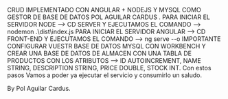 CRUD IMPLEMENTADO CON ANGULAR + NODEJS Y MYSQL COMO GESTOR DE BASE DE DATOS POL AGUILAR CARDUS .
PARA INICIAR EL SERVIDOR NODE --> CD SERVER Y EJECUTAMOS EL COMANDO --> nodemon .\dist\index.js
PARA INICIAR EL SERVIDOR ANGULAR --> CD FRONT-END Y EJECUTAMOS EL COMANDO --> ng serve --o
IMPORTANTE CONFIGURAR VUESTR BASE DE DATOS MYSQL CON WORKBENCH Y CREAR UNA BASE DE DATOS DE ALMACEN CON UNA TABLA DE PRODUCTOS CON LOS ATRIBUTOS --> ID AUTOINCREMENT, NAME STRING, DESCRIPTION STRING, PRICE DOUBLE, STOCK INT.
Con estos pasos Vamos a poder ya ejecutar el servicio y consumirlo un saludo.

By Pol Aguilar Cardus.
